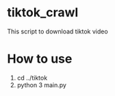 # tiktok_crawl
This script to download tiktok video 
# How to use 
1. cd ../tiktok
2. python 3 main.py
